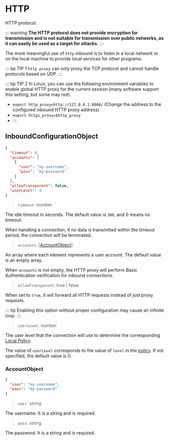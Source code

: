 # HTTP

HTTP protocol.

::: warning
**The HTTP protocol does not provide encryption for transmission and is not suitable for transmission over public networks, as it can easily be used as a target for attacks.**
:::

The more meaningful use of `http` inbound is to listen in a local network or on the local machine to provide local services for other programs.

::: tip TIP 1
`http proxy` can only proxy the TCP protocol and cannot handle protocols based on UDP.
:::

::: tip TIP 2
In Linux, you can use the following environment variables to enable global HTTP proxy for the current session (many software support this setting, but some may not).

- `export http_proxy=http://127.0.0.1:8080/` (Change the address to the configured inbound HTTP proxy address)
- `export https_proxy=$http_proxy`
- :::

## InboundConfigurationObject

```json
{
  "timeout": 0,
  "accounts": [
    {
      "user": "my-username",
      "pass": "my-password"
    }
  ],
  "allowTransparent": false,
  "userLevel": 0
}
```

> `timeout`: number

The idle timeout in seconds. The default value is `300`, and 0 means no timeout.

When handling a connection, if no data is transmitted within the timeout period, the connection will be terminated.

> `accounts`: \[[AccountObject](#accountobject)\]

An array where each element represents a user account. The default value is an empty array.

When `accounts` is not empty, the HTTP proxy will perform Basic Authentication verification for inbound connections.

> `allowTransparent`: true | false

When set to `true`, it will forward all HTTP requests instead of just proxy requests.

::: tip
Enabling this option without proper configuration may cause an infinite loop.
:::

> `userLevel`: number

The user level that the connection will use to determine the corresponding [Local Policy](../policy.md#levelpolicyobject).

The value of `userLevel` corresponds to the value of `level` in the [policy](../policy.md#policyobject). If not specified, the default value is 0.

### AccountObject

```json
{
  "user": "my-username",
  "pass": "my-password"
}
```

> `user`: string

The username. It is a string and is required.

> `pass`: string

The password. It is a string and is required.
